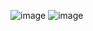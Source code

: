 ![image](https://github.com/user-attachments/assets/d7e266d2-e41f-4f29-bb75-95a5184bf925)
![image](https://github.com/user-attachments/assets/84886b89-dc63-41ca-95ab-aa025a0925ff)
